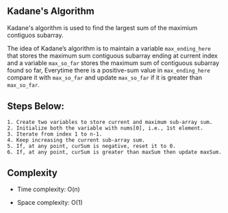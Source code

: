 ## Kadane's Algorithm
 Kadane's algorithm is used to find the largest sum of the maximium contiguos subarray.

 The idea of Kadane’s algorithm is to maintain a variable `max_ending_here` that stores the maximum sum contiguous subarray ending at current index and a variable `max_so_far` stores the maximum sum of contiguous subarray found so far, Everytime there is a positive-sum value in `max_ending_here` compare it with `max_so_far` and update `max_so_far` if it is greater than `max_so_far`.

 ## Steps Below:
    1. Create two variables to store current and maximum sub-array sum.
    2. Initialize both the variable with nums[0], i.e., 1st element.
    3. Iterate from index 1 to n-1.
    4. Keep increasing the current sub-array sum.
    5. If, at any point, curSum is negative, reset it to 0.
    6. If, at any point, curSum is greater than maxSum then update maxSum.

## Complexity
- Time complexity: O(n)

- Space complexity: O(1)

